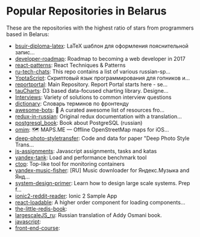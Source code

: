 # Popular Repositories in Belarus

These are the repositories with the highest ratio of stars from programmers based in Belarus:

- [bsuir-diploma-latex](https://github.com/mstyura/bsuir-diploma-latex): LaTeX шаблон для оформления пояснительной запис...
- [developer-roadmap](https://github.com/kamranahmedse/developer-roadmap): Roadmap to becoming a web developer in 2017
- [react-patterns](https://github.com/vasanthk/react-patterns): React Techniques & Patterns 
- [ru-tech-chats](https://github.com/mr-mig/ru-tech-chats): This repo contains a list of various russian-sp...
- [YoptaScript](https://github.com/samgozman/YoptaScript): Скриптовый язык программирования для гопников и...
- [reportportal](https://github.com/reportportal/reportportal): Main Repository. Report Portal starts here - se...
- [tauCharts](https://github.com/TargetProcess/tauCharts): D3 based data-focused charting library. Designe...
- [Interviews](https://github.com/kdn251/Interviews): Variety of solutions to common interview questions
- [dictionary](https://github.com/web-standards-ru/dictionary): Словарь терминов по фронтенду
- [awesome-bots](https://github.com/BotCube/awesome-bots): :robot: A curated awesome list of resources fro...
- [redux-in-russian](https://github.com/rajdee/redux-in-russian): Original redux documentation with a translation...
- [postgresql_book](https://github.com/le0pard/postgresql_book): Book about PostgreSQL (russian)
- [omim](https://github.com/mapsme/omim): 🗺️ MAPS.ME — Offline OpenStreetMap maps for iOS...
- [deep-photo-styletransfer](https://github.com/luanfujun/deep-photo-styletransfer): Code and data for paper "Deep Photo Style Trans...
- [js-assignments](https://github.com/rolling-scopes-school/js-assignments): Javascript assignments, tasks and katas
- [yandex-tank](https://github.com/yandex/yandex-tank): Load and performance benchmark tool
- [ctop](https://github.com/bcicen/ctop): Top-like tool for monitoring containers
- [yandex-music-fisher](https://github.com/egoroof/yandex-music-fisher): [RU] Music downloader for Яндекс.Музыка and Янд...
- [system-design-primer](https://github.com/donnemartin/system-design-primer): Learn how to design large scale systems. Prep f...
- [ionic2-reddit-reader](https://github.com/smartapant/ionic2-reddit-reader): Ionic 2 Sample App
- [react-loadable](https://github.com/thejameskyle/react-loadable): A higher order component for loading components...
- [the-little-redis-book](https://github.com/kondratovich/the-little-redis-book): 
- [largescaleJS_ru](https://github.com/A/largescaleJS_ru): Russian translation of Addy Osmani book.
- [javascript](https://github.com/uprock/javascript): 
- [front-end-course](https://github.com/rolling-scopes/front-end-course): 
